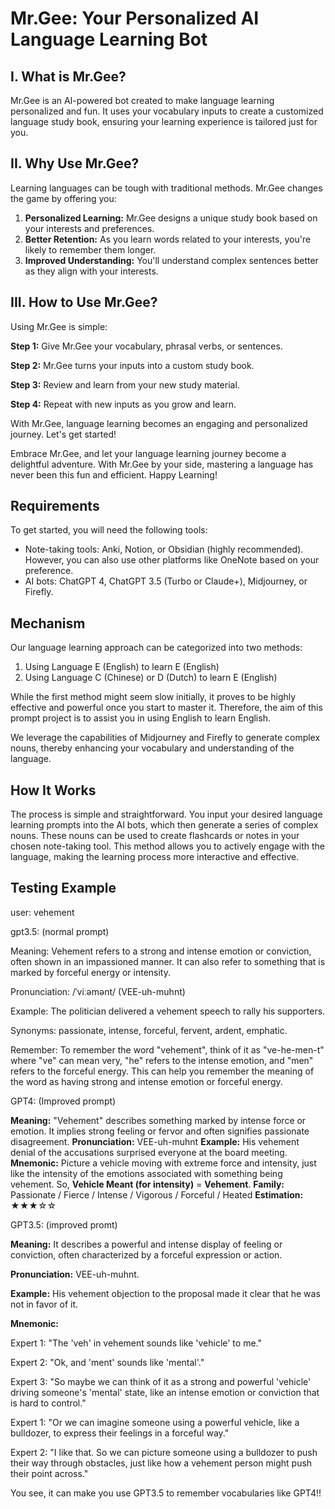 # Mr.Gee: Your Personalized AI Language Learning Bot


## I. What is Mr.Gee?

Mr.Gee is an AI-powered bot created to make language learning personalized and fun. It uses your vocabulary inputs to create a customized language study book, ensuring your learning experience is tailored just for you.

## II. Why Use Mr.Gee?

Learning languages can be tough with traditional methods. Mr.Gee changes the game by offering you:

1. **Personalized Learning:** Mr.Gee designs a unique study book based on your interests and preferences.
2. **Better Retention:** As you learn words related to your interests, you're likely to remember them longer.
3. **Improved Understanding:** You'll understand complex sentences better as they align with your interests.

## III. How to Use Mr.Gee?

Using Mr.Gee is simple:

**Step 1:** Give Mr.Gee your vocabulary, phrasal verbs, or sentences.

**Step 2:** Mr.Gee turns your inputs into a custom study book.

**Step 3:** Review and learn from your new study material.

**Step 4:** Repeat with new inputs as you grow and learn.

With Mr.Gee, language learning becomes an engaging and personalized journey. Let's get started!

Embrace Mr.Gee, and let your language learning journey become a delightful adventure. With Mr.Gee by your side, mastering a language has never been this fun and efficient. Happy Learning!
## Requirements

To get started, you will need the following tools:

- Note-taking tools: Anki, Notion, or Obsidian (highly recommended). However, you can also use other platforms like OneNote based on your preference.
- AI bots: ChatGPT 4, ChatGPT 3.5 (Turbo or Claude+), Midjourney, or Firefly.

## Mechanism

Our language learning approach can be categorized into two methods:

1. Using Language E (English) to learn E (English)
2. Using Language C (Chinese) or D (Dutch) to learn E (English)

While the first method might seem slow initially, it proves to be highly effective and powerful once you start to master it. Therefore, the aim of this prompt project is to assist you in using English to learn English.

We leverage the capabilities of Midjourney and Firefly to generate complex nouns, thereby enhancing your vocabulary and understanding of the language.

## How It Works

The process is simple and straightforward. You input your desired language learning prompts into the AI bots, which then generate a series of complex nouns. These nouns can be used to create flashcards or notes in your chosen note-taking tool. This method allows you to actively engage with the language, making the learning process more interactive and effective.

## Testing Example
user: vehement

gpt3.5: (normal prompt)

Meaning: Vehement refers to a strong and intense emotion or conviction, often shown in an impassioned manner. It can also refer to something that is marked by forceful energy or intensity.

Pronunciation: /ˈviːəmənt/ (VEE-uh-muhnt)

Example: The politician delivered a vehement speech to rally his supporters.

Synonyms: passionate, intense, forceful, fervent, ardent, emphatic.

Remember: To remember the word "vehement", think of it as "ve-he-men-t" where "ve" can mean very, "he" refers to the intense emotion, and "men" refers to the forceful energy. This can help you remember the meaning of the word as having strong and intense emotion or forceful energy.

GPT4: (Improved prompt)

**Meaning:** "Vehement" describes something marked by intense force or emotion. It implies strong feeling or fervor and often signifies passionate disagreement.
**Pronunciation:** VEE-uh-muhnt
**Example:** His vehement denial of the accusations surprised everyone at the board meeting.
**Mnemonic:** Picture a vehicle moving with extreme force and intensity, just like the intensity of the emotions associated with something being vehement. So, **Vehicle Meant (for intensity)** = **Vehement**.
**Family:**
Passionate / Fierce / Intense / Vigorous / Forceful / Heated
**Estimation:** ★★★☆☆

GPT3.5: (improved promt)

**Meaning:** It describes a powerful and intense display of feeling or conviction, often characterized by a forceful expression or action.

**Pronunciation:** VEE-uh-muhnt.

**Example:** His vehement objection to the proposal made it clear that he was not in favor of it.

**Mnemonic:**

Expert 1: "The 'veh' in vehement sounds like 'vehicle' to me."

Expert 2: "Ok, and 'ment' sounds like 'mental'."

Expert 3: "So maybe we can think of it as a strong and powerful 'vehicle' driving someone's 'mental' state, like an intense emotion or conviction that is hard to control."

Expert 1: "Or we can imagine someone using a powerful vehicle, like a bulldozer, to express their feelings in a forceful way."

Expert 2: "I like that. So we can picture someone using a bulldozer to push their way through obstacles, just like how a vehement person might push their point across."

You see, it can make you use GPT3.5 to remember vocabularies like GPT4!!
